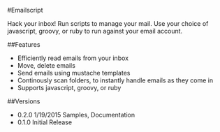 #Emailscript

Hack your inbox! Run scripts to manage your mail.
Use your choice of javascript, groovy, or ruby to run against your email account.

##Features

* Efficiently read emails from your inbox
* Move, delete emails
* Send emails using mustache templates
* Continously scan folders, to instantly handle emails as they come in
* Supports javascript, groovy, or ruby

##Versions

* 0.2.0 1/19/2015 Samples, Documentation
* 0.1.0 Initial Release
